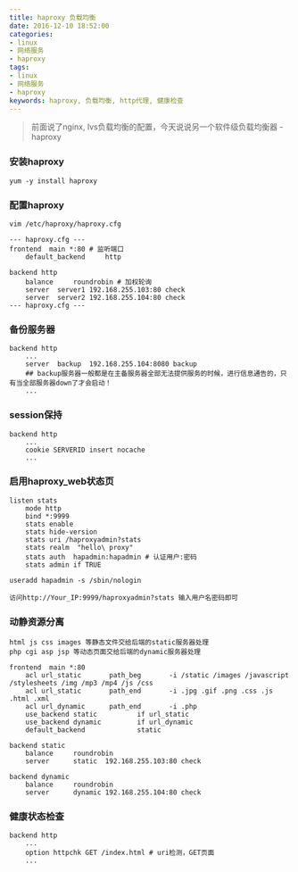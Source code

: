 ```yaml
---
title: haproxy 负载均衡
date: 2016-12-10 18:52:00
categories:
- linux
- 网络服务
- haproxy
tags:
- linux
- 网络服务
- haproxy
keywords: haproxy, 负载均衡, http代理, 健康检查
---
```

> 前面说了nginx, lvs负载均衡的配置，今天说说另一个软件级负载均衡器 - haproxy

<!-- more -->

### 安装haproxy
<pre><code class="language-bash line-numbers">yum -y install haproxy
</code></pre>

### 配置haproxy
<pre><code class="language-bash line-numbers">vim /etc/haproxy/haproxy.cfg

--- haproxy.cfg ---
frontend  main *:80 # 监听端口
    default_backend     http

backend http
    balance     roundrobin # 加权轮询
    server  server1 192.168.255.103:80 check
    server  server2 192.168.255.104:80 check
--- haproxy.cfg ---
</code></pre>

### 备份服务器
<pre><code class="language-bash line-numbers">backend http
    ...
    server  backup  192.168.255.104:8080 backup
    ## backup服务器一般都是在主备服务器全部无法提供服务的时候，进行信息通告的，只有当全部服务器down了才会启动！
    ...
</code></pre>

### session保持
<pre><code class="language-bash line-numbers">backend http
    ...
    cookie SERVERID insert nocache
    ...
</code></pre>

### 启用haproxy_web状态页
<pre><code class="language-bash line-numbers">listen stats
    mode http
    bind *:9999
    stats enable
    stats hide-version
    stats uri /haproxyadmin?stats
    stats realm  "hello\ proxy"
    stats auth  hapadmin:hapadmin # 认证用户:密码
    stats admin if TRUE

useradd hapadmin -s /sbin/nologin

访问http://Your_IP:9999/haproxyadmin?stats 输入用户名密码即可
</code></pre>

### 动静资源分离
<pre><code class="language-bash line-numbers">html js css images 等静态文件交给后端的static服务器处理
php cgi asp jsp 等动态页面交给后端的dynamic服务器处理

frontend  main *:80
    acl url_static       path_beg       -i /static /images /javascript /stylesheets /img /mp3 /mp4 /js /css
    acl url_static       path_end       -i .jpg .gif .png .css .js .html .xml
    acl url_dynamic      path_end       -i .php
    use_backend static          if url_static
    use_backend dynamic         if url_dynamic
    default_backend             static

backend static
    balance     roundrobin
    server      static  192.168.255.103:80 check

backend dynamic
    balance     roundrobin
    server      dynamic 192.168.255.104:80 check
</code></pre>

### 健康状态检查
<pre><code class="language-bash line-numbers">backend http
    ...
    option httpchk GET /index.html # uri检测，GET页面
    ...
</code></pre>
